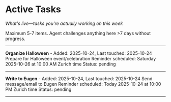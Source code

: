 # Active Tasks
*What's live—tasks you're actually working on this week*

Maximum 5-7 items. Agent challenges anything here >7 days without progress.

---

**Organize Halloween** - Added: 2025-10-24, Last touched: 2025-10-24
Prepare for Halloween event/celebration
Reminder scheduled: Saturday 2025-10-26 at 10:00 AM Zurich time
Status: pending

---

**Write to Eugen** - Added: 2025-10-24, Last touched: 2025-10-24
Send message/email to Eugen
Reminder scheduled: Today 2025-10-24 at 10:00 PM Zurich time
Status: pending

---
